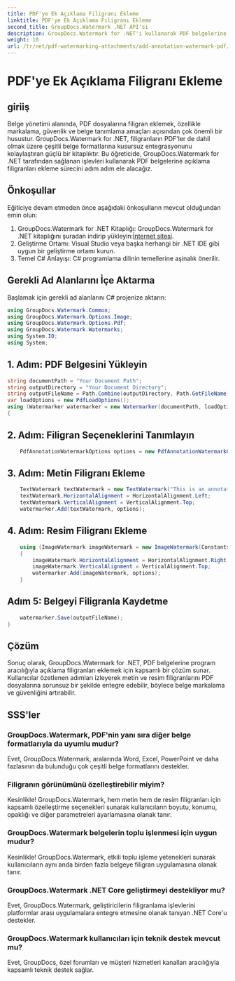 ```yaml
---
title: PDF'ye Ek Açıklama Filigranı Ekleme
linktitle: PDF'ye Ek Açıklama Filigranı Ekleme
second_title: GroupDocs.Watermark .NET API'si
description: GroupDocs.Watermark for .NET'i kullanarak PDF belgelerine zahmetsizce açıklama filigranlarını nasıl ekleyeceğinizi öğrenin. Belge markalamayı ve güvenliği kolaylıkla geliştirin.
weight: 10
url: /tr/net/pdf-watermarking-attachments/add-annotation-watermark-pdf/
---
```


# PDF'ye Ek Açıklama Filigranı Ekleme

## giriiş
Belge yönetimi alanında, PDF dosyalarına filigran eklemek, özellikle markalama, güvenlik ve belge tanımlama amaçları açısından çok önemli bir husustur. GroupDocs.Watermark for .NET, filigranların PDF'ler de dahil olmak üzere çeşitli belge formatlarına kusursuz entegrasyonunu kolaylaştıran güçlü bir kitaplıktır. Bu öğreticide, GroupDocs.Watermark for .NET tarafından sağlanan işlevleri kullanarak PDF belgelerine açıklama filigranları ekleme sürecini adım adım ele alacağız.
## Önkoşullar
Eğiticiye devam etmeden önce aşağıdaki önkoşulların mevcut olduğundan emin olun:
1.  GroupDocs.Watermark for .NET Kitaplığı: GroupDocs.Watermark for .NET kitaplığını şuradan indirip yükleyin:[İnternet sitesi](https://releases.groupdocs.com/Watermark/net/).
2. Geliştirme Ortamı: Visual Studio veya başka herhangi bir .NET IDE gibi uygun bir geliştirme ortamı kurun.
3. Temel C# Anlayışı: C# programlama dilinin temellerine aşinalık önerilir.

## Gerekli Ad Alanlarını İçe Aktarma
Başlamak için gerekli ad alanlarını C# projenize aktarın:
```csharp
using GroupDocs.Watermark.Common;
using GroupDocs.Watermark.Options.Image;
using GroupDocs.Watermark.Options.Pdf;
using GroupDocs.Watermark.Watermarks;
using System.IO;
using System;
```
## 1. Adım: PDF Belgesini Yükleyin
```csharp
string documentPath = "Your Document Path";
string outputDirectory = "Your Document Directory";
string outputFileName = Path.Combine(outputDirectory, Path.GetFileName(documentPath));
var loadOptions = new PdfLoadOptions();
using (Watermarker watermarker = new Watermarker(documentPath, loadOptions))
{
```
## 2. Adım: Filigran Seçeneklerini Tanımlayın
```csharp
	PdfAnnotationWatermarkOptions options = new PdfAnnotationWatermarkOptions();
```
## 3. Adım: Metin Filigranı Ekleme
```csharp
	TextWatermark textWatermark = new TextWatermark("This is an annotation watermark", new Font("Arial", 8));
	textWatermark.HorizontalAlignment = HorizontalAlignment.Left;
	textWatermark.VerticalAlignment = VerticalAlignment.Top;
	watermarker.Add(textWatermark, options);
```
## 4. Adım: Resim Filigranı Ekleme
```csharp
	using (ImageWatermark imageWatermark = new ImageWatermark(Constants.ProtectJpg))
	{
		imageWatermark.HorizontalAlignment = HorizontalAlignment.Right;
		imageWatermark.VerticalAlignment = VerticalAlignment.Top;
		watermarker.Add(imageWatermark, options);
	}
```
## Adım 5: Belgeyi Filigranla Kaydetme
```csharp
	watermarker.Save(outputFileName);
}
```

## Çözüm
Sonuç olarak, GroupDocs.Watermark for .NET, PDF belgelerine program aracılığıyla açıklama filigranları eklemek için kapsamlı bir çözüm sunar. Kullanıcılar özetlenen adımları izleyerek metin ve resim filigranlarını PDF dosyalarına sorunsuz bir şekilde entegre edebilir, böylece belge markalama ve güvenliğini artırabilir.
## SSS'ler
### GroupDocs.Watermark, PDF'nin yanı sıra diğer belge formatlarıyla da uyumlu mudur?
Evet, GroupDocs.Watermark, aralarında Word, Excel, PowerPoint ve daha fazlasının da bulunduğu çok çeşitli belge formatlarını destekler.
### Filigranın görünümünü özelleştirebilir miyim?
Kesinlikle! GroupDocs.Watermark, hem metin hem de resim filigranları için kapsamlı özelleştirme seçenekleri sunarak kullanıcıların boyutu, konumu, opaklığı ve diğer parametreleri ayarlamasına olanak tanır.
### GroupDocs.Watermark belgelerin toplu işlenmesi için uygun mudur?
Kesinlikle! GroupDocs.Watermark, etkili toplu işleme yetenekleri sunarak kullanıcıların aynı anda birden fazla belgeye filigran uygulamasına olanak tanır.
### GroupDocs.Watermark .NET Core geliştirmeyi destekliyor mu?
Evet, GroupDocs.Watermark, geliştiricilerin filigranlama işlevlerini platformlar arası uygulamalara entegre etmesine olanak tanıyan .NET Core'u destekler.
### GroupDocs.Watermark kullanıcıları için teknik destek mevcut mu?
Evet, GroupDocs, özel forumları ve müşteri hizmetleri kanalları aracılığıyla kapsamlı teknik destek sağlar.